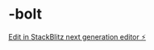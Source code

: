 # -bolt

[Edit in StackBlitz next generation editor ⚡️](https://stackblitz.com/~/github.com/Renzuomin/-bolt)